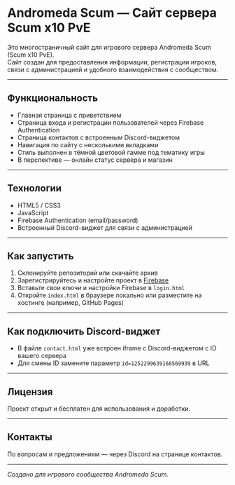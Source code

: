 # Andromeda Scum — Сайт сервера Scum x10 PvE

Это многостраничный сайт для игрового сервера Andromeda Scum (Scum x10 PvE).  
Сайт создан для предоставления информации, регистрации игроков, связи с администрацией и удобного взаимодействия с сообществом.

---

## Функциональность

- Главная страница с приветствием  
- Страница входа и регистрации пользователей через Firebase Authentication  
- Страница контактов с встроенным Discord-виджетом  
- Навигация по сайту с несколькими вкладками  
- Стиль выполнен в тёмной цветовой гамме под тематику игры  
- В перспективе — онлайн статус сервера и магазин  

---

## Технологии

- HTML5 / CSS3  
- JavaScript  
- Firebase Authentication (email/password)  
- Встроенный Discord-виджет для связи с администрацией  

---

## Как запустить

1. Склонируйте репозиторий или скачайте архив  
2. Зарегистрируйтесь и настройте проект в [Firebase](https://firebase.google.com/)  
3. Вставьте свои ключи и настройки Firebase в `login.html`  
4. Откройте `index.html` в браузере локально или разместите на хостинге (например, GitHub Pages)  

---

## Как подключить Discord-виджет

- В файле `contact.html` уже встроен iframe с Discord-виджетом с ID вашего сервера  
- Для смены ID замените параметр `id=1252299639160569939` в URL  

---

## Лицензия

Проект открыт и бесплатен для использования и доработки.

---

## Контакты

По вопросам и предложениям — через Discord на странице контактов.

---

_Создано для игрового сообщества Andromeda Scum._
